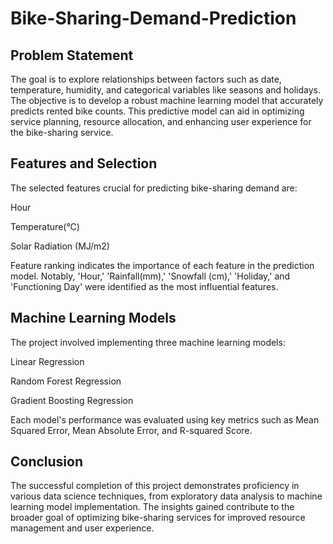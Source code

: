 # Bike-Sharing-Demand-Prediction

## Problem Statement
The goal is to explore relationships between factors such as date, temperature, humidity, and categorical variables like seasons and holidays. The objective is to develop a robust machine learning model that accurately predicts rented bike counts. This predictive model can aid in optimizing service planning, resource allocation, and enhancing user experience for the bike-sharing service.

## Features and Selection
The selected features crucial for predicting bike-sharing demand are:

Hour

Temperature(°C)

Solar Radiation (MJ/m2)

Feature ranking indicates the importance of each feature in the prediction model. Notably, 'Hour,' 'Rainfall(mm),' 'Snowfall (cm),' 'Holiday,' and 'Functioning Day' were identified as the most influential features.

## Machine Learning Models
The project involved implementing three machine learning models:

Linear Regression

Random Forest Regression

Gradient Boosting Regression

Each model's performance was evaluated using key metrics such as Mean Squared Error, Mean Absolute Error, and R-squared Score.

## Conclusion
The successful completion of this project demonstrates proficiency in various data science techniques, from exploratory data analysis to machine learning model implementation. The insights gained contribute to the broader goal of optimizing bike-sharing services for improved resource management and user experience.

